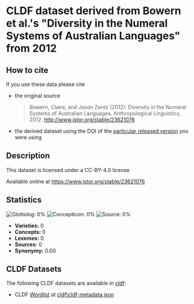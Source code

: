 # CLDF dataset derived from Bowern et al.'s "Diversity in the Numeral Systems of Australian Languages" from 2012

## How to cite

If you use these data please cite
- the original source
  > Bowern, Claire, and Jason Zentz (2012): Diversity in the Numeral Systems of Australian Languages. Anthropological Linguistics, 2012. http://www.jstor.org/stable/23621076
- the derived dataset using the DOI of the [particular released version](../../releases/) you were using

## Description


This dataset is licensed under a CC-BY-4.0 license

Available online at https://www.jstor.org/stable/23621076

## Statistics


![Glottolog: 0%](https://img.shields.io/badge/Glottolog-0%25-red.svg "Glottolog: 0%")
![Concepticon: 0%](https://img.shields.io/badge/Concepticon-0%25-red.svg "Concepticon: 0%")
![Source: 0%](https://img.shields.io/badge/Source-0%25-red.svg "Source: 0%")

- **Varieties:** 0
- **Concepts:** 0
- **Lexemes:** 0
- **Sources:** 0
- **Synonymy:** 0.00

## CLDF Datasets

The following CLDF datasets are available in [cldf](cldf):

- CLDF [Wordlist](https://github.com/cldf/cldf/tree/master/modules/Wordlist) at [cldf\cldf-metadata.json](cldf\cldf-metadata.json)
